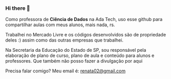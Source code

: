 ### Hi there 👋

Como professora de **Ciência de Dados** na Ada Tech, uso esse github para compartilhar aulas com meus alunos, mais nada, rs.

Trabalhei no Mercado Livre e os códigos desenvolvidos são de propriedade deles :) assim como das outras empresas que trabalhei.

Na Secretaria da Educação do Estado de SP, sou responsável pela elaboração de plano de curso, plano de aula e conteúdo para alunos e professores. Que também não posso fazer a divulgação por aqui

Precisa falar comigo?
Meu email é: renata02@gmail.com



<!--
**remarchese/remarchese** is a ✨ _special_ ✨ repository because its `README.md` (this file) appears on your GitHub profile.

Here are some ideas to get you started:

- 🔭 I’m currently working on ...
- 🌱 I’m currently learning ...
- 👯 I’m looking to collaborate on ...
- 🤔 I’m looking for help with ...
- 💬 Ask me about ...
- 📫 How to reach me: ...
- 😄 Pronouns: ...
- ⚡ Fun fact: ...
-->
